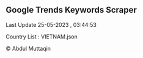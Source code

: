 

## Google Trends Keywords Scraper 
 
Last Update 25-05-2023 , 03:44:53

Country List :
VIETNAM.json



© Abdul Muttaqin 
